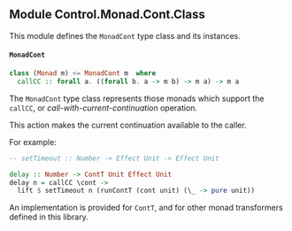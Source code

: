 ## Module Control.Monad.Cont.Class

This module defines the `MonadCont` type class and its instances.

#### `MonadCont`

``` purescript
class (Monad m) <= MonadCont m  where
  callCC :: forall a. ((forall b. a -> m b) -> m a) -> m a
```

The `MonadCont` type class represents those monads which support the
`callCC`, or _call-with-current-continuation_ operation.

This action makes the current continuation available to the caller.

For example:

```purescript
-- setTimeout :: Number -> Effect Unit -> Effect Unit

delay :: Number -> ContT Unit Effect Unit
delay n = callCC \cont ->
  lift $ setTimeout n (runContT (cont unit) (\_ -> pure unit))
```
An implementation is provided for `ContT`, and for other monad transformers
defined in this library.



